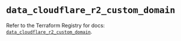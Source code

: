 # `data_cloudflare_r2_custom_domain`

Refer to the Terraform Registry for docs: [`data_cloudflare_r2_custom_domain`](https://registry.terraform.io/providers/cloudflare/cloudflare/5.10.0/docs/data-sources/r2_custom_domain).
